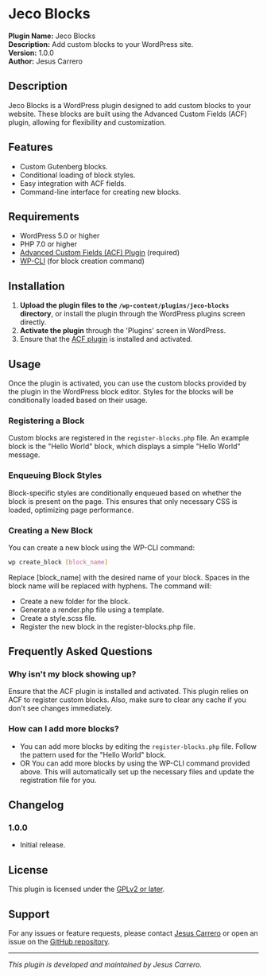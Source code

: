 # Jeco Blocks

**Plugin Name:** Jeco Blocks  
**Description:** Add custom blocks to your WordPress site.  
**Version:** 1.0.0  
**Author:** Jesus Carrero  

## Description

Jeco Blocks is a WordPress plugin designed to add custom blocks to your website. These blocks are built using the Advanced Custom Fields (ACF) plugin, allowing for flexibility and customization.

## Features

- Custom Gutenberg blocks.
- Conditional loading of block styles.
- Easy integration with ACF fields.
- Command-line interface for creating new blocks.

## Requirements

- WordPress 5.0 or higher
- PHP 7.0 or higher
- [Advanced Custom Fields (ACF) Plugin](https://wordpress.org/plugins/advanced-custom-fields/) (required)
- [WP-CLI](https://wp-cli.org/) (for block creation command)

## Installation

1. **Upload the plugin files to the `/wp-content/plugins/jeco-blocks` directory**, or install the plugin through the WordPress plugins screen directly.
2. **Activate the plugin** through the 'Plugins' screen in WordPress.
3. Ensure that the [ACF plugin](https://wordpress.org/plugins/advanced-custom-fields/) is installed and activated.

## Usage

Once the plugin is activated, you can use the custom blocks provided by the plugin in the WordPress block editor. Styles for the blocks will be conditionally loaded based on their usage.

### Registering a Block

Custom blocks are registered in the `register-blocks.php` file. An example block is the "Hello World" block, which displays a simple "Hello World" message.

### Enqueuing Block Styles

Block-specific styles are conditionally enqueued based on whether the block is present on the page. This ensures that only necessary CSS is loaded, optimizing page performance.

### Creating a New Block

You can create a new block using the WP-CLI command:

```bash
wp create_block [block_name]
```

Replace [block_name] with the desired name of your block. Spaces in the block name will be replaced with hyphens. The command will:

 - Create a new folder for the block.
 - Generate a render.php file using a template.
 - Create a style.scss file.
 - Register the new block in the register-blocks.php file.

## Frequently Asked Questions

### Why isn't my block showing up?

Ensure that the ACF plugin is installed and activated. This plugin relies on ACF to register custom blocks. Also, make sure to clear any cache if you don't see changes immediately.

### How can I add more blocks?

 - You can add more blocks by editing the `register-blocks.php` file. Follow the pattern used for the "Hello World" block.
 - OR You can add more blocks by using the WP-CLI command provided above. This will automatically set up the necessary files and update the registration file for you.

## Changelog

### 1.0.0

- Initial release.

## License

This plugin is licensed under the [GPLv2 or later](https://www.gnu.org/licenses/gpl-2.0.html).

## Support

For any issues or feature requests, please contact [Jesus Carrero](jesusenrique.carrero@gmail.com) or open an issue on the [GitHub repository](https://github.com/Jesusjeco/jeco-blocks).

---

*This plugin is developed and maintained by Jesus Carrero.*
